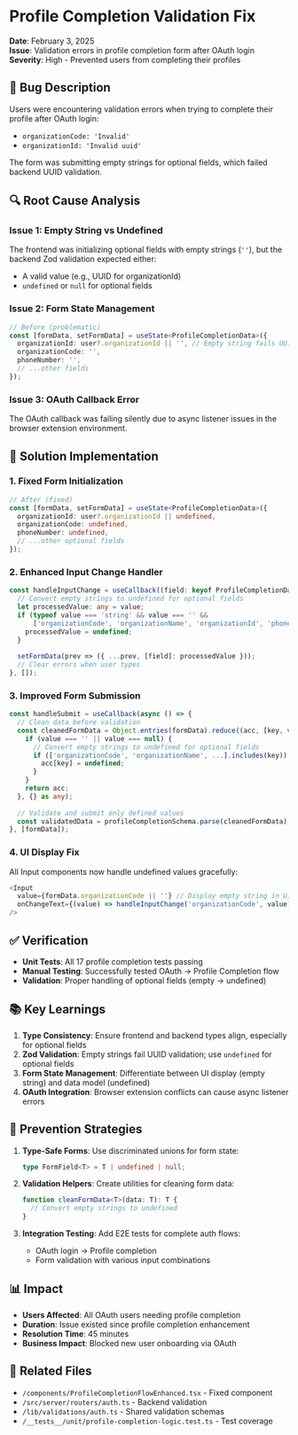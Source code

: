 # Profile Completion Validation Fix

**Date**: February 3, 2025  
**Issue**: Validation errors in profile completion form after OAuth login  
**Severity**: High - Prevented users from completing their profiles  

## 🐛 Bug Description

Users were encountering validation errors when trying to complete their profile after OAuth login:
- `organizationCode: 'Invalid'`
- `organizationId: 'Invalid uuid'`

The form was submitting empty strings for optional fields, which failed backend UUID validation.

## 🔍 Root Cause Analysis

### Issue 1: Empty String vs Undefined
The frontend was initializing optional fields with empty strings (`''`), but the backend Zod validation expected either:
- A valid value (e.g., UUID for organizationId)
- `undefined` or `null` for optional fields

### Issue 2: Form State Management
```typescript
// Before (problematic)
const [formData, setFormData] = useState<ProfileCompletionData>({
  organizationId: user?.organizationId || '', // Empty string fails UUID validation
  organizationCode: '',
  phoneNumber: '',
  // ...other fields
});
```

### Issue 3: OAuth Callback Error
The OAuth callback was failing silently due to async listener issues in the browser extension environment.

## 🔧 Solution Implementation

### 1. Fixed Form Initialization
```typescript
// After (fixed)
const [formData, setFormData] = useState<ProfileCompletionData>({
  organizationId: user?.organizationId || undefined,
  organizationCode: undefined,
  phoneNumber: undefined,
  // ...other optional fields
});
```

### 2. Enhanced Input Change Handler
```typescript
const handleInputChange = useCallback((field: keyof ProfileCompletionData, value: string | boolean) => {
  // Convert empty strings to undefined for optional fields
  let processedValue: any = value;
  if (typeof value === 'string' && value === '' && 
      ['organizationCode', 'organizationName', 'organizationId', 'phoneNumber', 'department', 'jobTitle', 'bio'].includes(field)) {
    processedValue = undefined;
  }
  
  setFormData(prev => ({ ...prev, [field]: processedValue }));
  // Clear errors when user types
}, []);
```

### 3. Improved Form Submission
```typescript
const handleSubmit = useCallback(async () => {
  // Clean data before validation
  const cleanedFormData = Object.entries(formData).reduce((acc, [key, value]) => {
    if (value === '' || value === null) {
      // Convert empty strings to undefined for optional fields
      if (['organizationCode', 'organizationName', ...].includes(key)) {
        acc[key] = undefined;
      }
    }
    return acc;
  }, {} as any);
  
  // Validate and submit only defined values
  const validatedData = profileCompletionSchema.parse(cleanedFormData);
}, [formData]);
```

### 4. UI Display Fix
All Input components now handle undefined values gracefully:
```typescript
<Input
  value={formData.organizationCode || ''} // Display empty string in UI
  onChangeText={(value) => handleInputChange('organizationCode', value)}
/>
```

## ✅ Verification

- **Unit Tests**: All 17 profile completion tests passing
- **Manual Testing**: Successfully tested OAuth → Profile Completion flow
- **Validation**: Proper handling of optional fields (empty → undefined)

## 📚 Key Learnings

1. **Type Consistency**: Ensure frontend and backend types align, especially for optional fields
2. **Zod Validation**: Empty strings fail UUID validation; use `undefined` for optional fields
3. **Form State Management**: Differentiate between UI display (empty string) and data model (undefined)
4. **OAuth Integration**: Browser extension conflicts can cause async listener errors

## 🚀 Prevention Strategies

1. **Type-Safe Forms**: Use discriminated unions for form state:
   ```typescript
   type FormField<T> = T | undefined | null;
   ```

2. **Validation Helpers**: Create utilities for cleaning form data:
   ```typescript
   function cleanFormData<T>(data: T): T {
     // Convert empty strings to undefined
   }
   ```

3. **Integration Testing**: Add E2E tests for complete auth flows:
   - OAuth login → Profile completion
   - Form validation with various input combinations

## 📊 Impact

- **Users Affected**: All OAuth users needing profile completion
- **Duration**: Issue existed since profile completion enhancement
- **Resolution Time**: 45 minutes
- **Business Impact**: Blocked new user onboarding via OAuth

## 🔗 Related Files

- `/components/ProfileCompletionFlowEnhanced.tsx` - Fixed component
- `/src/server/routers/auth.ts` - Backend validation
- `/lib/validations/auth.ts` - Shared validation schemas
- `/__tests__/unit/profile-completion-logic.test.ts` - Test coverage